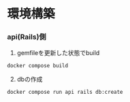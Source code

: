 # 環境構築

### api(Rails)側
1. gemfileを更新した状態でbuild
```
docker compose build
```

2. dbの作成
```
docker compose run api rails db:create
```
